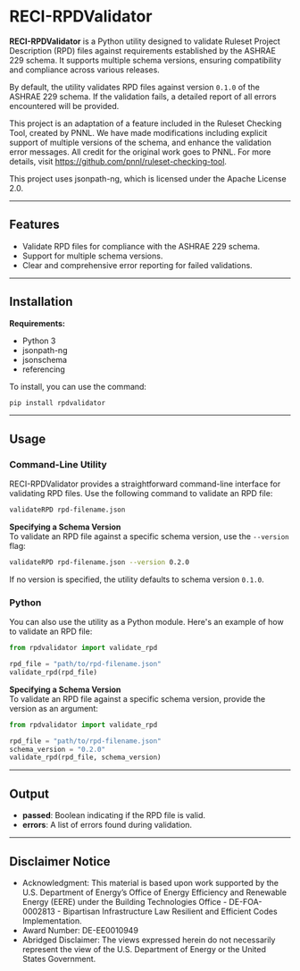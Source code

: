 # RECI-RPDValidator

**RECI-RPDValidator** is a Python utility designed to validate Ruleset Project Description (RPD) files against requirements established by the ASHRAE 229 schema. It supports multiple schema versions, ensuring compatibility and compliance across various releases.  

By default, the utility validates RPD files against version `0.1.0` of the ASHRAE 229 schema. If the validation fails, a detailed report of all errors encountered will be provided.

This project is an adaptation of a feature included in the Ruleset Checking Tool, created by PNNL.
We have made modifications including explicit support of multiple versions of the schema, and enhance the validation error messages.
All credit for the original work goes to PNNL. For more details, visit https://github.com/pnnl/ruleset-checking-tool.

This project uses jsonpath-ng, which is licensed under the Apache License 2.0.

---

## Features

- Validate RPD files for compliance with the ASHRAE 229 schema.
- Support for multiple schema versions.
- Clear and comprehensive error reporting for failed validations.

---

## Installation

**Requirements:**

- Python 3
- jsonpath-ng
- jsonschema
- referencing

To install, you can use the command:

```bash
pip install rpdvalidator
```

---

## Usage

### Command-Line Utility

RECI-RPDValidator provides a straightforward command-line interface for validating RPD files. Use the following command to validate an RPD file:

```bash
validateRPD rpd-filename.json
```

**Specifying a Schema Version**  
To validate an RPD file against a specific schema version, use the `--version` flag:

```bash
validateRPD rpd-filename.json --version 0.2.0
```
If no version is specified, the utility defaults to schema version `0.1.0`.


### Python

You can also use the utility as a Python module. Here's an example of how to validate an RPD file:

```python
from rpdvalidator import validate_rpd

rpd_file = "path/to/rpd-filename.json"
validate_rpd(rpd_file)
```

**Specifying a Schema Version**  
To validate an RPD file against a specific schema version, provide the version as an argument:

```python
from rpdvalidator import validate_rpd

rpd_file = "path/to/rpd-filename.json"
schema_version = "0.2.0"
validate_rpd(rpd_file, schema_version)
```


---

## Output

- **passed**: Boolean indicating if the RPD file is valid.
- **errors**: A list of errors found during validation.

---

## Disclaimer Notice      
- Acknowledgment: This material is based upon work supported by the U.S. Department of Energy’s Office of Energy Efficiency and Renewable Energy (EERE) under the Building Technologies Office - DE-FOA-0002813 - Bipartisan Infrastructure Law Resilient and Efficient Codes Implementation.  
- Award Number: DE-EE0010949  
- Abridged Disclaimer:  The views expressed herein do not necessarily represent the view of the U.S. Department of Energy or the United States Government.  